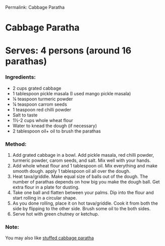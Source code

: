 Permalink: Cabbage Paratha 

# Cabbage Paratha

# Serves: 4 persons (around 16 parathas)

### Ingredients:
* 2 cups grated cabbage
* 1 tablespoon pickle masala (I used mango pickle masala)
* ¼ teaspoon turmeric powder
* ¼ teaspoon carrom seeds
* 1 teaspoon red chilli powder
* Salt to taste
* 1½-2 cups whole wheat flour
* Water to knead the dough (if necessary) 
* 2 tablespoon oil+ oil to brush the parathas

### Method:
1. Add grated cabbage in a bowl. Add pickle masala, red chilli powder, turmeric powder, carom seeds, and salt. Mix well with your hands. 
2. Add whole wheat flour and 1 tablespoon oil. Mix everything and make smooth dough. apply 1 tablespoon oil all over the dough. 
3. Heat tava/griddle. Make equal size of balls out of the dough. The number of parathas depends on how big you make the dough ball. Get extra flour in a plate for dusting.
4. Take one ball and flatten between your palms. Dip into the flour and start rolling in a circular shape. 
5. As you done rolling, place it on hot tava/griddle. Cook it from both the side by flipping to the other side. Brush some oil to the both sides.
6. Serve hot with green chutney or ketchup.  

### Note:
 You may also like [stuffed cabbage paratha](/recipes/cabbageparatha)
